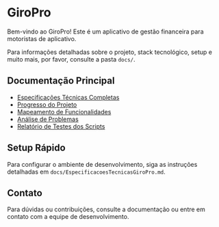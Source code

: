# GiroPro

Bem-vindo ao GiroPro! Este é um aplicativo de gestão financeira para motoristas de aplicativo.

Para informações detalhadas sobre o projeto, stack tecnológico, setup e muito mais, por favor, consulte a pasta `docs/`.

## Documentação Principal

- [Especificações Técnicas Completas](docs/EspecificacoesTecnicasGiroPro.md)
- [Progresso do Projeto](docs/progresso.md)
- [Mapeamento de Funcionalidades](docs/mapeamento_funcionalidades.md)
- [Análise de Problemas](docs/analise_problemas.md)
- [Relatório de Testes dos Scripts](docs/relatorio_testes_scripts.md)

## Setup Rápido

Para configurar o ambiente de desenvolvimento, siga as instruções detalhadas em `docs/EspecificacoesTecnicasGiroPro.md`.

## Contato

Para dúvidas ou contribuições, consulte a documentação ou entre em contato com a equipe de desenvolvimento.

